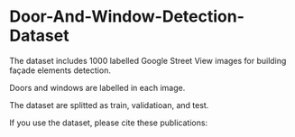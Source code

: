 # Door-And-Window-Detection-Dataset

The dataset includes 1000 labelled Google Street View images for building façade elements detection. 

Doors and windows are labelled in each image.

The dataset are splitted as train, validatioan, and test.

If you use the dataset, please cite these publications:

